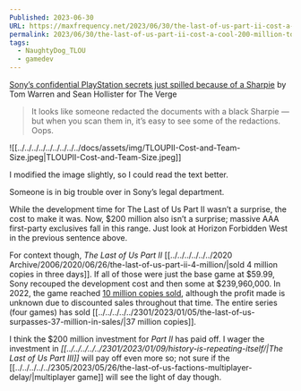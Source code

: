 ```yaml
---
Published: 2023-06-30
URL: https://maxfrequency.net/2023/06/30/the-last-of-us-part-ii-cost-a-cool-200-million-to-develop/
permalink: 2023/06/30/the-last-of-us-part-ii-cost-a-cool-200-million-to-develop/
tags:
  - NaughtyDog_TLOU
  - gamedev
---
```

[Sony’s confidential PlayStation secrets just spilled because of a Sharpie](https://www.theverge.com/2023/6/28/23777298/sony-ftc-microsoft-confidential-documents-marker-pen-scanner-oops) by Tom Warren and Sean Hollister for The Verge

> It looks like someone redacted the documents with a black Sharpie — but when you scan them in, it’s easy to see some of the redactions. Oops.

![[../../../../../../../../../docs/assets/img/TLOUPII-Cost-and-Team-Size.jpeg|TLOUPII-Cost-and-Team-Size.jpeg]]

I modified the image slightly, so I could read the text better.

Someone is in big trouble over in Sony’s legal department.

While the development time for The Last of Us Part II wasn’t a surprise, the cost to make it was. Now, $200 million also isn’t a surprise; massive AAA first-party exclusives fall in this range. Just look at Horizon Forbidden West in the previous sentence above.

For context though, *The Last of Us Part II* [[../../../../../../2020 Archive/2006/2020/06/26/the-last-of-us-part-ii-4-million/|sold 4 million copies in three days]]. If all of those were just the base game at $59.99, Sony recouped the development cost and then some at $239,960,000. In 2022, the game reached [10 million copies sold](https://blog.playstation.com/2022/06/09/the-growing-future-of-the-last-of-us/), although the profit made is unknown due to discounted sales throughout that time. The entire series (four games) has sold [[../../../../../2301/2023/01/05/the-last-of-us-surpasses-37-million-in-sales/|37 million copies]].

I think the $200 million investment for *Part II* has paid off. I wager the investment in *[[../../../../../2301/2023/01/09/history-is-repeating-itself/|The Last of Us Part III]]* will pay off even more so; not sure if the [[../../../../../2305/2023/05/26/the-last-of-us-factions-multiplayer-delay/|multiplayer game]] will see the light of day though.